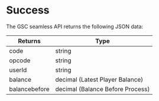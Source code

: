 # Success

The GSC seamless API returns the following JSON data:

Returns | Type
---------- | -------
code | string 
opcode | string 
userId | string 
balance | decimal  (Latest Player Balance)
balancebefore | decimal  (Balance Before Process)
